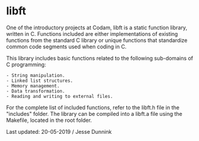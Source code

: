 # libft

One of the introductory projects at Codam, libft is a static function library, written in C. 
Functions included are either implementations of existing functions from the standard C library or unique functions that 
standardize common code segments used when coding in C.

This library includes basic functions related to the following sub-domains of C programming:

```
- String manipulation.
- Linked list structures.
- Memory management.
- Data transformation.
- Reading and writing to external files.
```

For the complete list of included functions, refer to the libft.h file in the "includes" folder.
The library can be compiled into a libft.a file using the Makefile, located in the root folder.

Last updated: 20-05-2019 / Jesse Dunnink
